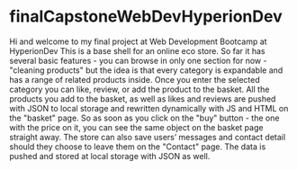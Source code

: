# finalCapstoneWebDevHyperionDev
Hi and welcome to my final project at Web Development Bootcamp at HyperionDev
This is a base shell for an online eco store. 
So far it has several basic features - you can browse in only one section for now - "cleaning products"
but the idea is that every category is expandable and has a range of related products inside.
Once you enter the selected category you can like, review, or add the product to the basket.
All the products you add to the basket, as well as likes and reviews are pushed with JSON to local storage 
and rewritten dynamically with JS and HTML on the "basket" page.
So as soon as you click on the "buy" button - the one with the price on it, you can see the same object on the basket page
straight away.
The store can also save users’ messages and contact detail should they choose to leave them on the "Contact" page.
The data is pushed and stored at local storage with JSON as well.
